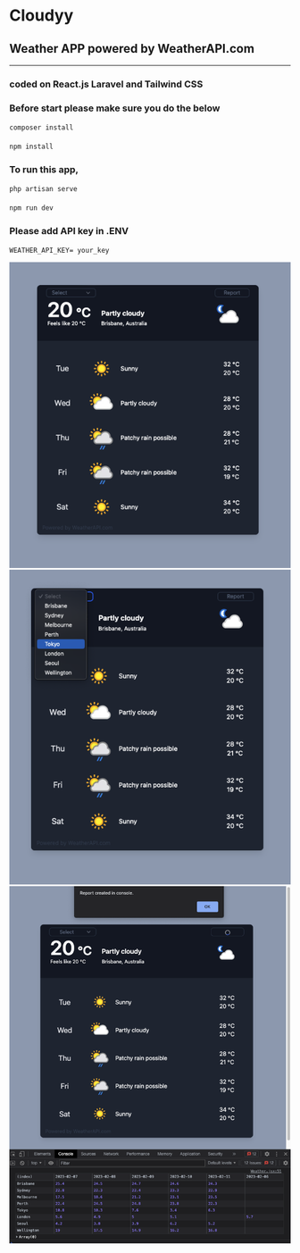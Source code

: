 # **Cloudyy**
## **Weather APP powered by WeatherAPI.com**
----------------------------------------------------------------

### coded on **React.js Laravel and Tailwind CSS**

### Before start please make sure you do the below

```bash
composer install

npm install
```

### To run this app,

```bash
php artisan serve

npm run dev
```

### Please add API key in  .ENV 
```
WEATHER_API_KEY= your_key
```



![Mockup](./docs/01.png)
![Mockup](./docs/02.png)
![Mockup](./docs/03.png)


